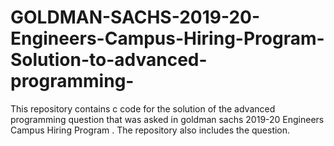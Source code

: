 # GOLDMAN-SACHS-2019-20-Engineers-Campus-Hiring-Program-Solution-to-advanced-programming-
This repository contains c code for the solution of the advanced programming question that was asked in goldman sachs 2019-20 Engineers Campus Hiring Program . The repository also includes the question.
